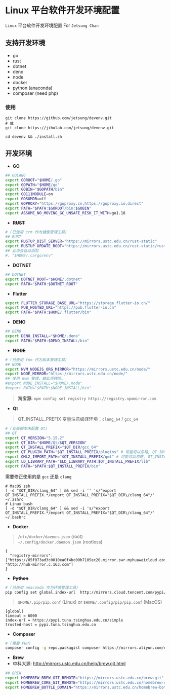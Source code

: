 # Linux 平台软件开发环境配置

`Linux` 平台软件开发环境配置 For `Jetsung Chan`

## 支持开发环境
- go
- rust
- dotnet
- deno
- node
- docker
- python (anaconda)
- composer (need php)

### 使用
```
git clone https://github.com/jetsung/devenv.git
# 或
git clone https://jihulab.com/jetsung/devenv.git

cd devenv && ./install.sh
```

## 开发环境
- **GO**
```sh
## GOLANG
export GOROOT="$HOME/.go"
export GOPATH="$HOME/go"
export GOBIN="$GOPATH/bin"
export GO111MODULE=on
export GOSUMDB=off
export GOPROXY="https://goproxy.cn,https://goproxy.io,direct"
export PATH="$PATH:$GOROOT/bin:$GOBIN"
export ASSUME_NO_MOVING_GC_UNSAFE_RISK_IT_WITH=go1.18
```

- **~~RUST~~**
```sh
# (已使用 crm 作为镜像管理工具)
## RUST
export RUSTUP_DIST_SERVER="https://mirrors.ustc.edu.cn/rust-static"
export RUSTUP_UPDATE_ROOT="https://mirrors.ustc.edu.cn/rust-static/rustup"
## 此项会自动添加
#. "$HOME/.cargo/env"
```

- **DOTNET**
```sh
## DOTNET
export DOTNET_ROOT="$HOME/.dotnet"
export PATH="$PATH:$DOTNET_ROOT"
```

- **Flutter**
```sh
export FLUTTER_STORAGE_BASE_URL="https://storage.flutter-io.cn/"
export PUB_HOSTED_URL="https://pub.flutter-io.cn"
export PATH="$PATH:$HOME/.flutter/bin"
```

- **DENO**
```sh
## DENO
export DENO_INSTALL="$HOME/.deno"
export PATH="$PATH:$DENO_INSTALL/bin"
```

- **~~NODE~~**
```sh
# (已使用 fnm 作为版本管理工具)
## NODE
export NVM_NODEJS_ORG_MIRROR="https://mirrors.ustc.edu.cn/node/"
export NODE_MIRROR="https://mirrors.ustc.edu.cn/node/"
## 使用 nvm 管理，故此项移除。
#export NODE_INSTALL="$HOME/.node"
#export PATH="$PATH:$NODE_INSTALL/bin"
```
> **淘宝源:** `npm config set registry https://registry.npmmirror.com`

- **Qt**
> QT_INSTALL_PREFIX 变量注意编译环境：`clang_64` / `gcc_64`   
```sh
# (安装脚本未配置 Qt)
## QT
export QT_VERSION="5.15.2"
export QT_DIR="$HOME/Qt/$QT_VERSION"
export QT_INSTALL_PREFIX="$QT_DIR/gcc_64"
export QT_PLUGIN_PATH="$QT_INSTALL_PREFIX/plugins" # 可能可以忽略, QT_INSTALL_PLUGINS
export QML2_IMPORT_PATH="$QT_INSTALL_PREFIX/qml" # 可能可以忽略, QT_INSTALL_QML
export LD_LIBRARY_PATH="$LD_LIBRARY_PATH:$QT_INSTALL_PREFIX/lib"
export PATH="$PATH:$QT_INSTALL_PREFIX/bin"
```
需要修正使用的是 `gcc` 还是 `clang`
```
# MacOS zsh
[ -d "$QT_DIR/clang_64" ] && sed -i '' 's/^export QT_INSTALL_PREFIX.*/export QT_INSTALL_PREFIX="$QT_DIR\/clang_64"/' ~/.zshrc
# Linux bash
[ -d "$QT_DIR/clang_64" ] && sed -i 's/^export QT_INSTALL_PREFIX.*/export QT_INSTALL_PREFIX="$QT_DIR\/clang_64"/' ~/.bashrc
```

- **Docker**
> `/etc/docker/daemon.json` (root)   
> `~/.config/docker.daemon.json` (rootless)
```
{
  "registry-mirrors": ["https://05f073ad3c0010ea0f4bc00b7105ec20.mirror.swr.myhuaweicloud.com","https://mirror.ccs.tencentyun.com","http://f1361db2.m.daocloud.io", "http://hub-mirror.c.163.com"]
}
```

- **~~Python~~**
```sh
# (已使用 anaconda 作为环境管理工具)
pip config set global.index-url  http://mirrors.cloud.tencent.com/pypi/simple  --trusted-host mirrors.cloud.tencent.com
```

> `$HOME/.pip/pip.conf` (Linux) or `$HOME/.config/pip/pip.conf` (MacOS)
```
[global]
timeout = 6000
index-url = https://pypi.tuna.tsinghua.edu.cn/simple
trusted-host = pypi.tuna.tsinghua.edu.cn
```

- **Composer**
```sh
# (需要 PHP)
composer config -g repo.packagist composer https://mirrors.aliyun.com/composer/
```

- **Brew**
- 中科大源: http://mirrors.ustc.edu.cn/help/brew.git.html
```sh
## BREW
export HOMEBREW_BREW_GIT_REMOTE="https://mirrors.ustc.edu.cn/brew.git"
export HOMEBREW_CORE_GIT_REMOTE="https://mirrors.ustc.edu.cn/homebrew-core.git"
export HOMEBREW_BOTTLE_DOMAIN="https://mirrors.ustc.edu.cn/homebrew-bottles"
```
